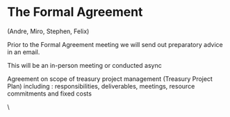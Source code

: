 # The Formal Agreement

(Andre, Miro, Stephen, Felix)

Prior to the Formal Agreement meeting we will send out preparatory advice in an email.

This will be an in-person meeting or conducted async

Agreement on scope of treasury project management (Treasury Project Plan) including : responsibilities, deliverables, meetings, resource commitments and fixed costs

\\
